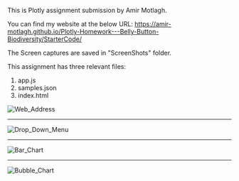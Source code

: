 This is Plotly assignment submission by Amir Motlagh.

You can find my website at the below URL:
https://amir-motlagh.github.io/Plotly-Homework---Belly-Button-Biodiversity/StarterCode/

The Screen captures are saved in "ScreenShots" folder.

This assignment has three relevant files:
  1. app.js
  2. samples.json
  3. index.html


![Web_Address](https://user-images.githubusercontent.com/95452908/170929445-c8c4a4a6-7356-46a1-90d9-e465080104aa.PNG)

________________________________________

![Drop_Down_Menu](https://user-images.githubusercontent.com/95452908/170929682-79a2889f-6eb7-4314-a924-02c84bd50143.PNG)

________________________________________


![Bar_Chart](https://user-images.githubusercontent.com/95452908/170929860-12628dff-6583-46d6-960e-20c25a7a2681.PNG)

________________________________________


![Bubble_Chart](https://user-images.githubusercontent.com/95452908/170929539-4c4b10b0-9864-4fbe-9539-54bdaf78a97c.PNG)
